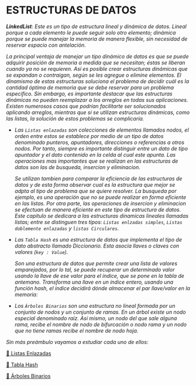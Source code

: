 # ESTRUCTURAS DE DATOS

***LinkedList***: *Este es un tipo de estructura lineal y dinámica de datos. Lineal porque a cada elemento le puede seguir solo otro elemento; dinámica porque se puede manejar la memoria de manera flexible, sin necesidad de reservar espacio con antelación.*

*La principal ventaja de manejar un tipo dinámico de datos es que se puede adquirir posición de memoria a medida que se necesitan; éstas se liberan cuando ya no se requieren. Así es posible crear estructuras dinámicas que se expandan o contraigan, según se les agregue o elimine elementos. El dinamismo de estas estructuras soluciona el problema de decidir cuál es la cantidad óptima de memoria que se debe reservar para un problema específico. Sin embargo, es importante destacar que las estructuras dinámicas no pueden reemplazar a los arreglos en todas sus aplicaciones. Existen numerosos casos que podrían facilitarte ser solucionados aplicando arreglos, mientras que si se utilizan estructuras dinámicas, como las listas, la solución de estos problemas se complicaría.*

* *Las `Listas enlazadas` son colecciones de elementos llamados nodos, el orden entre estos se establece por medio de un tipo de datos denominado punteros, apuntadores, direcciones o referencias a otros nodos. Por tanto, siempre es importante distinguir entre un dato de tipo apuntador y el dato contenido en la celda al cual este apunta. Las operaciones mas importantes que se realizan en las estructuras de datos son las de busqueda, insercion y eliminacion.* 

  *Se utilizan tambien para comparar la eficiencia de las estructuras de datos y de esta forma observar cual es la estructura que mejor se adpta al tipo de problema que se quiere resolver. La busqueda por ejemplo, es una operación que no se puede realizar en forma eficiente en las listas. Por otra parte, las operaciones de insercion y eliminacion se efectuan de manera eficiente en este tipo de estructura de datos. Este capitulo se dedicara a las estructuras dinamicas lineales llamadas listas; entre se distinguen tres tipos: `Listas enlzadas simples`, `Listas doblemente enlazadas` y `listas Circulares`.* 

* *Las `Tabla Hash` es una estructura de datos que implementa el tipo de dato abstracto llamado Diccionario. Esta asocia llaves o claves con valores (`key : Value`).*

  *Son una estructura de datos que permite crear una lista de valores emparejados, por lo tal, se puede recuperar un determinado valor usando la llave de ese valor para el índice, que se pone en la tabla de antemano. Transforma una llave en un índice entero, usando una función hash, el índice decidirá dónde almacenar el par llave/valor en la memoria:*

* *Los `Árboles Binarios` son una estructura no lineal formada por un conjunto de nodos y un conjunto de ramas. En un árbol existe un nodo especial denominado raíz. Así mismo, un nodo del que sale alguna rama, recibe el nombre de nodo de bifurcación o nodo rama y un nodo que no tiene ramas recibe el nombre de nodo hoja.*

*Sin más preámbulo vayamos a estudiar cada uno de ellos:*

[:memo: Listas Enlazadas](https://github.com/Kapelu/Apuntes-Personales/tree/main/03%20-%20JavaScript/JavaScript%20-%20Kapelu/13%20-%20Estructuras%20de%20Datos/01%20-%20Listas%20Enlazadas)

[:memo: Tabla Hash](www.google.com.ar)

[:memo: Árboles Binarios](www.google.com.ar)